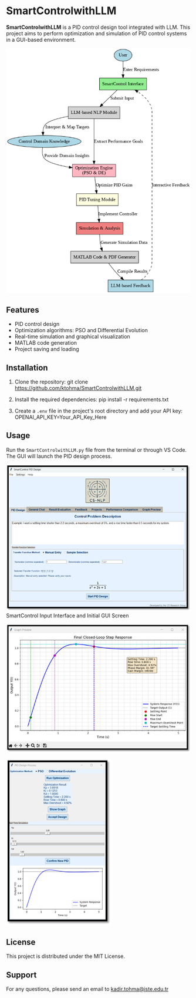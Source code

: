 # SmartControlwithLLM

**SmartControlwithLLM** is a PID control design tool integrated with LLM. This project aims to perform optimization and simulation of PID control systems in a GUI-based environment.

![SmartControlwithLLM Logo](Software_Architecture.png)


## Features

- PID control design
- Optimization algorithms: PSO and Differential Evolution
- Real-time simulation and graphical visualization
- MATLAB code generation
- Project saving and loading

## Installation

1. Clone the repository:
   git clone https://github.com/ktohma/SmartControlwithLLM.git
   
2. Install the required dependencies:
   pip install -r requirements.txt
   
3. Create a `.env` file in the project's root directory and add your API key:
   OPENAI_API_KEY=Your_API_Key_Here


## Usage

Run the `SmartControlwithLLM.py` file from the terminal or through VS Code. The GUI will launch the PID design process.

![SmartControlwithLLM Logo](screenshot.png)
SmartControl Input Interface and Initial GUI Screen

![SmartControlwithLLM Logo](screenshot3.png)

![SmartControlwithLLM Logo](screenshot2.png)


## License

This project is distributed under the MIT License.

## Support

For any questions, please send an email to kadir.tohma@iste.edu.tr 
